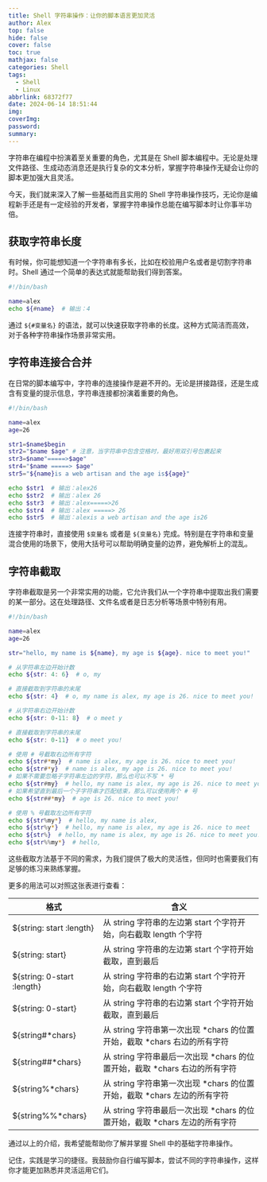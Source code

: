 ```yaml
---
title: Shell 字符串操作：让你的脚本语言更加灵活
author: Alex
top: false
hide: false
cover: false
toc: true
mathjax: false
categories: Shell
tags:
  - Shell
  - Linux
abbrlink: 68372f77
date: 2024-06-14 18:51:44
img:
coverImg:
password:
summary:
---
```


字符串在编程中扮演着至关重要的角色，尤其是在 Shell 脚本编程中。无论是处理文件路径、生成动态消息还是执行复杂的文本分析，掌握字符串操作无疑会让你的脚本更加强大且灵活。

今天，我们就来深入了解一些基础而且实用的 Shell 字符串操作技巧，无论你是编程新手还是有一定经验的开发者，掌握字符串操作总能在编写脚本时让你事半功倍。

## 获取字符串长度

有时候，你可能想知道一个字符串有多长，比如在校验用户名或者是切割字符串时。Shell 通过一个简单的表达式就能帮助我们得到答案。

```bash
#!/bin/bash

name=alex
echo ${#name}  # 输出：4
```

通过 `${#变量名}` 的语法，就可以快速获取字符串的长度。这种方式简洁而高效，对于各种字符串操作场景非常实用。

## 字符串连接合合并

在日常的脚本编写中，字符串的连接操作是避不开的。无论是拼接路径，还是生成含有变量的提示信息，字符串连接都扮演着重要的角色。

```bash
#!/bin/bash

name=alex
age=26

str1=$name$begin
str2="$name $age" # 注意，当字符串中包含空格时，最好用双引号包裹起来
str3=$name"=====>$age"
str4="$name =====> $age"
str5="${name}is a web artisan and the age is${age}"

echo $str1  # 输出：alex26
echo $str2  # 输出：alex 26
echo $str3  # 输出：alex=====>26
echo $str4  # 输出：alex =====> 26
echo $str5  # 输出：alexis a web artisan and the age is26
```

连接字符串时，直接使用 `$变量名` 或者是 `${变量名}` 完成。特别是在字符串和变量混合使用的场景下，使用大括号可以帮助明确变量的边界，避免解析上的混乱。

## 字符串截取

字符串截取是另一个非常实用的功能，它允许我们从一个字符串中提取出我们需要的某一部分。这在处理路径、文件名或者是日志分析等场景中特别有用。

```bash
#!/bin/bash

name=alex
age=26

str="hello, my name is ${name}, my age is ${age}. nice to meet you!"

# 从字符串左边开始计数
echo ${str: 4: 6}  # o, my

# 直接截取到字符串的末尾
echo ${str: 4}  # o, my name is alex, my age is 26. nice to meet you!

# 从字符串右边开始计数
echo ${str: 0-11: 8}  # o meet y

# 直接截取到字符串的末尾
echo ${str: 0-11}  # o meet you!

# 使用 # 号截取右边所有字符
echo ${str#*my}  # name is alex, my age is 26. nice to meet you!
echo ${str#*y}  # name is alex, my age is 26. nice to meet you!
# 如果不需要忽略子字符串左边的字符，那么也可以不写 * 号
echo ${str#my}  # hello, my name is alex, my age is 26. nice to meet you!
# 如果希望直到最后一个子字符串才匹配结束，那么可以使用两个 # 号
echo ${str##*my}  # age is 26. nice to meet you!

# 使用 % 号截取左边所有字符
echo ${str%my*}  # hello, my name is alex,
echo ${str%y*}  # hello, my name is alex, my age is 26. nice to meet
echo ${str%}  # hello, my name is alex, my age is 26. nice to meet you!
echo ${str%%my*}  # hello,
```

这些截取方法基于不同的需求，为我们提供了极大的灵活性，但同时也需要我们有足够的练习来熟练掌握。

更多的用法可以对照这张表进行查看：

格式 | 含义
--- | ---
${string: start :length} |	从 string 字符串的左边第 start 个字符开始，向右截取 length 个字符
${string: start} |	从 string 字符串的左边第 start 个字符开始截取，直到最后
${string: 0-start :length}	| 从 string 字符串的右边第 start 个字符开始，向右截取 length 个字符
${string: 0-start}	| 从 string 字符串的右边第 start 个字符开始截取，直到最后
${string#*chars}	| 从 string 字符串第一次出现 *chars 的位置开始，截取 *chars 右边的所有字符
${string##*chars}	| 从 string 字符串最后一次出现 *chars 的位置开始，截取 *chars 右边的所有字符
${string%*chars}	| 从 string 字符串第一次出现 *chars 的位置开始，截取 *chars 左边的所有字符
${string%%*chars}	| 从 string 字符串最后一次出现 *chars 的位置开始，截取 *chars 左边的所有字符

通过以上的介绍，我希望能帮助你了解并掌握 Shell 中的基础字符串操作。

记住，实践是学习的捷径。我鼓励你自行编写脚本，尝试不同的字符串操作，这样你才能更加熟悉并灵活运用它们。